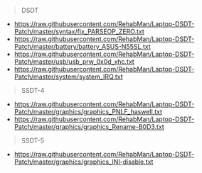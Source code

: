 >DSDT
* https://raw.githubusercontent.com/RehabMan/Laptop-DSDT-Patch/master/syntax/fix_PARSEOP_ZERO.txt
* https://raw.githubusercontent.com/RehabMan/Laptop-DSDT-Patch/master/battery/battery_ASUS-N55SL.txt
* https://raw.githubusercontent.com/RehabMan/Laptop-DSDT-Patch/master/usb/usb_prw_0x0d_xhc.txt
* https://raw.githubusercontent.com/RehabMan/Laptop-DSDT-Patch/master/system/system_IRQ.txt

>SSDT-4
* https://raw.githubusercontent.com/RehabMan/Laptop-DSDT-Patch/master/graphics/graphics_PNLF_haswell.txt
* https://raw.githubusercontent.com/RehabMan/Laptop-DSDT-Patch/master/graphics/graphics_Rename-B0D3.txt

>SSDT-5
* https://raw.githubusercontent.com/RehabMan/Laptop-DSDT-Patch/master/graphics/graphics_INI-disable.txt
